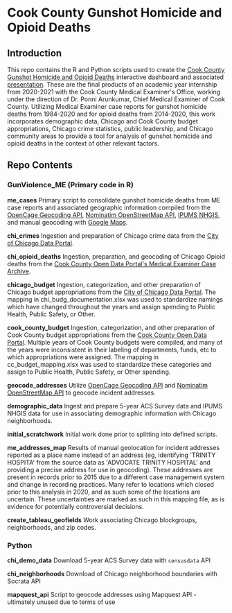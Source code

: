 # Cook County Gunshot Homicide and Opioid Deaths

## Introduction

This repo contains the R and Python scripts used to create the [Cook County Gunshot Homicide and Opioid Deaths](https://public.tableau.com/app/profile/natalie.ayers/viz/CookCountyGunshotHomicideandOpioidDeaths/GunandOpioidDeaths) interactive dashboard and associated [presentation](https://docs.google.com/presentation/d/1JXStVIMPvAQqFZ4vyH7usPRTkJY5SRcf/edit?usp=sharing&ouid=107183962735043238607&rtpof=true&sd=true). These are the final products of an academic year internship from 2020-2021 with the Cook County Medical Examiner's Office, working under the direction of Dr. Ponni Arunkumar, Chief Medical Examiner of Cook County. Utilizing Medical Examiner case reports for gunshot homicide deaths from 1984-2020 and for opioid deaths from 2014-2020, this work incorporates demographic data, Chicago and Cook County budget appropriations, Chicago crime statistics, public leadership, and Chicago community areas to provide a tool for analysis of gunshot homicide and opioid deaths in the context of other relevant factors. 

## Repo Contents

### GunViolence_ME (Primary code in R)

**me_cases** Primary script to consolidate gunshot homicide deaths from ME case reports and associated geographic information compiled from the [OpenCage Geocoding API](https://opencagedata.com/), [Nominatim OpenStreetMap API](https://nominatim.org/release-docs/latest/), [IPUMS NHGIS](https://www.nhgis.org/), and manual geocoding with [Google Maps](https://www.google.com/maps). 

**chi_crimes** Ingestion and preparation of Chicago crime data from the [City of Chicago Data Portal](https://data.cityofchicago.org/Public-Safety/Crimes-2001-to-Present/ijzp-q8t2).

**chi_opioid_deaths** Ingestion, preparation, and geocoding of Chicago Opioid deaths from the [Cook County Open Data Portal's Medical Examiner Case Archive](https://datacatalog.cookcountyil.gov/Public-Safety/Medical-Examiner-Case-Archive/cjeq-bs86).

**chicago_budget** Ingestion, categorization, and other preparation of Chicago budget appropriations from the [City of Chicago Data Portal](https://data.cityofchicago.org/). The mapping in chi_budg_documentation.xlsx was used to standardize namings which have changed throughout the years and assign spending to Public Health, Public Safety, or Other. 

**cook_county_budget** Ingestion, categorization, and other preparation of Cook County budget appropriations from the [Cook County Open Data Portal](https://datacatalog.cookcountyil.gov/). Multiple years of Cook County budgets were compiled, and many of the years were inconsistent in their labeling of departments, funds, etc to which appropriations were assigned. The mapping in cc_budget_mapping.xlsx was used to standardize these categories and assign to Public Health, Public Safety, or Other spending. 

**geocode_addresses** Utilize [OpenCage Geocoding API](https://opencagedata.com/) and [Nominatim OpenStreetMap API](https://nominatim.org/release-docs/latest/) to geocode incident addresses. 

**demographic_data** Ingest and prepare 5-year ACS Survey data and IPUMS NHGIS data for use in associating demographic information with Chicago neighborhoods. 

**initial_scratchwork** Initial work done prior to splitting into defined scripts. 

**me_addresses_map** Results of manual geolocation for incident addresses reported as a place name instead of an address (eg, identifying 'TRINITY HOSPITA' from the source data as 'ADVOCATE TRINITY HOSPITAL' and providing a precise address for use in geocoding). These addresses are present in records prior to 2015 due to a different case management system and change in recording practices. Many refer to locations which closed prior to this analysis in 2020, and as such some of the locations are uncertain. These uncertainties are marked as such in this mapping file, as is evidence for potentially controversial decisions. 

**create_tableau_geofields** Work associating Chicago blockgroups, neighborhoods, and zip codes.  

### Python 

**chi_demo_data** Download 5-year ACS Survey data with `censusdata` API

**chi_neighborhoods** Download of Chicago neighborhood boundaries with Socrata API

**mapquest_api** Script to geocode addresses using Mapquest API - ultimately unused due to terms of use





